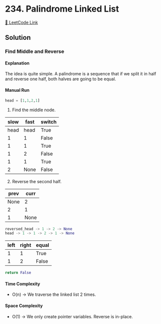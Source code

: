 # 234. Palindrome Linked List

[🔗 LeetCode Link](https://leetcode.com/problems/palindrome-linked-list/description/)

## Solution

### Find Middle and Reverse

#### Explanation

The idea is quite simple.
A palindrome is a sequence that if we split it in half
and reverse one half, both halves are going to be equal.

#### Manual Run

```python
head = [1,1,2,1]
```

1. Find the middle node.

slow | fast | switch
---- | ---- | ------
head | head | True
1    | 1    | False
1    | 1    | True
1    | 2    | False
1    | 1    | True
2    | None | False

2. Reverse the second half.

prev | curr
---- | ----
None | 2
2    | 1 
1    | None

```python
reversed_head -> 1 -> 2 -> None
head -> 1 -> 1 -> 2 -> 1 -> None
```

left | right | equal
---  | ----- | ----
1    | 1     | True
1    | 2     | False

```python
return False
```


#### Time Complexity

- O(n) -> We traverse the linked list 2 times.

#### Space Complexity

- O(1) -> We only create pointer variables. Reverse is in-place.
